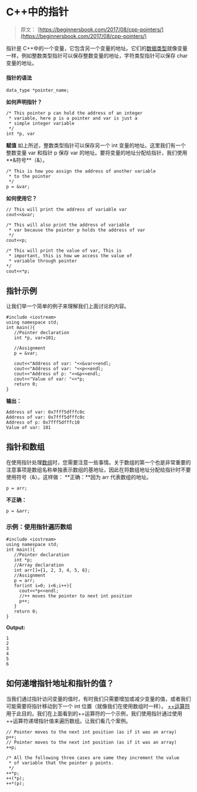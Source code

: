 # C++中的指针

> 原文： [https://beginnersbook.com/2017/08/cpp-pointers/](https://beginnersbook.com/2017/08/cpp-pointers/)

指针是 C++中的一个变量，它包含另一个变量的地址。它们的[数据类型](https://beginnersbook.com/2017/08/cpp-data-types/)就像变量一样，例如整数类型指针可以保存整数变量的地址，字符类型指针可以保存 char 变量的地址。

#### 指针的语法

```
data_type *pointer_name;
```

**如何声明指针？**

```
/* This pointer p can hold the address of an integer 
 * variable, here p is a pointer and var is just a
 * simple integer variable
 */
int *p, var
```

**赋值**
如上所述，整数类型指针可以保存另一个 int 变量的地址。这里我们有一个整数变量 var 和指针 p 保存 var 的地址。要将变量的地址分配给指针，我们使用**&符号**（&amp;）。

```
/* This is how you assign the address of another variable
 * to the pointer
 */
p = &var;
```

**如何使用它？**

```
// This will print the address of variable var
cout<<&var;    

/* This will also print the address of variable
 * var because the pointer p holds the address of var
 */
cout<<p;    

/* This will print the value of var, This is 
 * important, this is how we access the value of
 * variable through pointer
*/
cout<<*p; 

```

## 指针示例

让我们举一个简单的例子来理解我们上面讨论的内容。

```
#include <iostream>
using namespace std;
int main(){
   //Pointer declaration
   int *p, var=101;

   //Assignment
   p = &var;

   cout<<"Address of var: "<<&var<<endl;
   cout<<"Address of var: "<<p<<endl;
   cout<<"Address of p: "<<&p<<endl;
   cout<<"Value of var: "<<*p;
   return 0;
}
```

**输出：**

```
Address of var: 0x7fff5dfffc0c
Address of var: 0x7fff5dfffc0c
Address of p: 0x7fff5dfffc10
Value of var: 101
```

## 指针和数组

在使用指针处理[数组](https://beginnersbook.com/2017/08/cpp-arrays/)时，您需要注意一些事情。关于数组的第一个也是非常重要的注意事项是数组名称单独表示数组的基地址，因此在将数组地址分配给指针时不要使用符号（&amp;）。这样做：
**正确：**因为 arr 代表数组的地址。

```
p = arr;
```

**不正确：**

```
p = &arr;
```

### 示例：使用指针遍历数组

```
#include <iostream>
using namespace std;
int main(){
   //Pointer declaration
   int *p;
   //Array declaration
   int arr[]={1, 2, 3, 4, 5, 6};
   //Assignment
   p = arr;
   for(int i=0; i<6;i++){
     cout<<*p<<endl;
     //++ moves the pointer to next int position
     p++;
   }
   return 0;
}
```

**Output:**

```
1
2
3
4
5
6

```

## 如何递增指针地址和指针的值？

当我们通过指针访问变量的值时，有时我们只需要增加或减少变量的值，或者我们可能需要将指针移动到下一个 int 位置（就像我们在使用数组时一样）。 [++运算符](https://beginnersbook.com/2017/08/cpp-operators/)用于此目的。我们在上面看到的++运算符的一个示例，我们使用指针通过使用++运算符递增指针值来遍历数组。让我们看几个案例。

```
// Pointer moves to the next int position (as if it was an array)
p++; 
// Pointer moves to the next int position (as if it was an array)   
++p;   

/* All the following three cases are same they increment the value 
 * of variable that the pointer p points.
 */
++*p;   
++(*p); 
++*(p); 

```